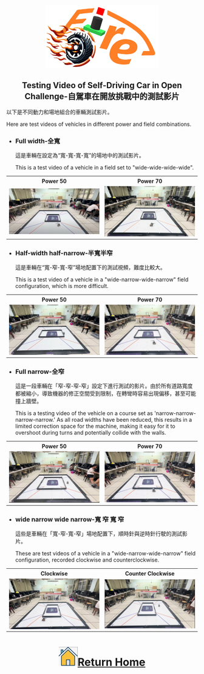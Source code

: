 <div align="center"><img src="../../other/img/logo.png" width="300" alt=" logo"></div>

## <div align="center">Testing Video of Self-Driving Car in Open Challenge-自駕車在開放挑戰中的測試影片</div> 
  以下是不同動力和場地組合的車輛測試影片。

  Here are test videos of vehicles in different power and field combinations.

- ### Full width-全寬
  這是車輛在設定為“寬-寬-寬-寬”的場地中的測試影片。

  This is a test video of a vehicle in a field set to "wide-wide-wide-wide".
<table>
  <tr align="center">
     <th>Power 50</th>
     <th>Power 70</th>    
  </tr>
  <tr >
     <td width="40%"><a href="https://youtu.be/HJApmFGWUJk"><img src="./img/Open-Challenge-power-50-Full-width.png" alt="Open Challenge power 50 Full width @ Fire-On-All-Cylinders" ></a> </td>
     <td width="40%"><a href="https://youtu.be/7IThmzik6xo"><img src="./img/Open-Challenge-power-70-Full-width.png" alt="Open Challenge power 70 Full width @ Fire-On-All-Cylinders" ></a></td>
  </tr>
  </table>


- ### Half-width half-narrow-半寬半窄
  這是車輛在“寬-窄-寬-窄”場地配置下的測試視頻，難度比較大。

  This is a test video of a vehicle in a "wide-narrow-wide-narrow" field configuration, which is more difficult.
<table>
  <tr align="center">
     <th>Power 50</th>
     <th>Power 70</th>    
  </tr>
  <tr >
     <td width="40%"><a \https://youtu.be/lRlLb4kgf8M"><img src="./img/Open-Challenge-power-50-half-width-half-height-width.png" alt="Open Challenge power 50 half width half height width @ Fire On All Cylinders" ></a> </td>
     <td width="40%"><a href="https://youtu.be/JAL-8O-WwdY"><img src="./img/Open-Challenge-power-70-half-width-half-height-width.png" alt="Open Challenge power 70 half width half height width @ Fire On All Cylinders" ></a></td>
  </tr>
  </table>


- ### Full narrow-全窄
  這是一段車輛在「窄-窄-窄-窄」設定下進行測試的影片。由於所有道路寬度都被縮小，導致機器的修正空間受到限制，在轉彎時容易出現偏移，甚至可能撞上牆壁。

  This is a testing video of the vehicle on a course set as 'narrow-narrow-narrow-narrow.' As all road widths have been reduced, this results in a limited correction space for the machine, making it easy for it to overshoot during turns and potentially collide with the walls.
<table>
  <tr align="center">
     <th>Power 50</th>
     <th>Power 70</th>    
  </tr>
  <tr >
     <td width="40%"><a href="https://youtu.be/7TkYoP1qX1I"><img src="./img/Open-Challenge-power-50-full-narrow.png" alt="Open Challenge power 50 full narrow @ Fire On All Cylinders" ></a> </td>
     <td width="40%"><a href="https://youtu.be/HVrJR1NFfWA"><img src="./img/Open-Challenge-power-70-full-narrow.png" alt="Open Challenge power 70 full narrow @ Fire On All Cylinders" ></a></td>
  </tr>
  </table>  

- ### wide narrow wide narrow-寬 窄 寬 窄
  這些是車輛在「寬-窄-寬-窄」場地配置下，順時針與逆時針行駛的測試影片。

  These are test videos of a vehicle in a "wide-narrow-wide-narrow" field configuration, recorded clockwise and counterclockwise.
<table>
  <tr align="center">
     <th>Clockwise</th>
     <th>Counter Clockwise</th>    
  </tr>
  <tr >
     <td width="40%"><a href="https://youtu.be/dANRCvpfI9o"><img src="./img/Open-Challange-clockwise.png" alt="Open Challange clockwise @ Fire On All Cylinders" ></a> </td>
     <td width="40%"><a href="https://youtu.be/PF8ZWLm3Beo"><img src="./img/Open-Challange-Counterclockwise.png" alt="Open Challange Countclockwise @ Fire On All Cylinders" ></a></td>
  </tr>
  </table>  


# <div align="center">![HOME](../../other/img/home.png)[Return Home](../../)</div>  



